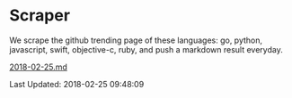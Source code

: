 # Scraper

We scrape the github trending page of these languages: go, python, javascript, swift, objective-c, ruby, and push a markdown result everyday.

[2018-02-25.md](https://github.com/henson/Scraper/blob/master/2018-02-25.md)

Last Updated: 2018-02-25 09:48:09